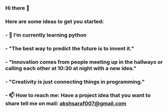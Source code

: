### Hi there 👋
### Here are some ideas to get you started:
###
### - 🌱 I’m currently learning python 
### - "The best way to predict the future is to invent it."
### - "Innovation comes from people meeting up in the hallways or calling each other at 10:30 at night with a new idea."
### - "Creativity is just connecting things in programming."
### - 📫 How to reach me: Have a project idea that you want to share tell me on mail: akshsaraf007@gmail.com
